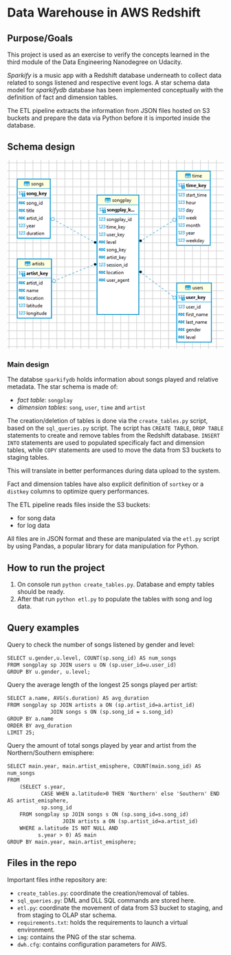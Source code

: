 # Data Warehouse in AWS Redshift

## Purpose/Goals

This project is used as an exercise to verify the concepts learned in the third module of the Data Engineering Nanodegree on Udacity.

*Sparkify* is a music app with a Redshift database underneath to collect data related to songs listened and respective event logs.
A star schema data model for *sparkifydb* database has been implemented conceptually with the definition of fact and dimension tables.

The ETL pipeline extracts the information from JSON files hosted on S3 buckets and prepare the data via Python before it is imported inside the
database.

## Schema design

![image info](./imgs/star_schema_dwh.png)

### Main design

The databse `sparkifydb` holds information about songs played and relative metadata. The star schema is made of:

 - *fact table*: `songplay`
 - *dimension tables*: `song`, `user`, `time` and `artist`
 
The creation/deletion of tables is done via the `create_tables.py` script, based on the `sql_queries.py` script.
The script has `CREATE TABLE`, `DROP TABLE` statements to create and remove tables from the Redshift database.
`INSERT INTO` statements are used to populated specificaly fact and dimension tables, while `COPY` statements are used to move the data from S3 buckets to staging tables.

This will translate in better performances during data upload to the system.

Fact and dimension tables have also explicit definition of `sortkey` or a `distkey` columns to optimize query performances.

The ETL pipeline reads files inside the S3 buckets:
 - for song data
 - for log data

All files are in JSON format and these are manipulated via the `etl.py` script by using Pandas, a popular library for data manipulation for Python.

## How to run the project

1. On console run `python create_tables.py`. Database and empty tables should be ready.
2. After that run `python etl.py` to populate the tables with song and log data.

## Query examples

Query to check the number of songs listened by gender and level:

```
SELECT u.gender,u.level, COUNT(sp.song_id) AS num_songs
FROM songplay sp JOIN users u ON (sp.user_id=u.user_id)
GROUP BY u.gender, u.level;
```

Query the average length of the longest 25 songs played per artist:

```
SELECT a.name, AVG(s.duration) AS avg_duration
FROM songplay sp JOIN artists a ON (sp.artist_id=a.artist_id)
              JOIN songs s ON (sp.song_id = s.song_id)
GROUP BY a.name
ORDER BY avg_duration
LIMIT 25;
```

Query the amount of total songs played by year and artist from the Northern/Southern emisphere:

```
SELECT main.year, main.artist_emisphere, COUNT(main.song_id) AS num_songs
FROM
    (SELECT s.year, 
           CASE WHEN a.latitude>0 THEN 'Northern' else 'Southern' END AS artist_emisphere,
           sp.song_id
    FROM songplay sp JOIN songs s ON (sp.song_id=s.song_id)
                  JOIN artists a ON (sp.artist_id=a.artist_id)
    WHERE a.latitude IS NOT NULL AND
          s.year > 0) AS main
GROUP BY main.year, main.artist_emisphere;
```
 
 
## Files in the repo

Important files inthe repository are:

- `create_tables.py`: coordinate the creation/removal of tables.
- `sql_queries.py`: DML and DLL SQL commands are stored here.
- `etl.py`: coordinate the movement of data from S3 bucket to staging, and from staging to OLAP star schema.
- `requirements.txt`: holds the requirements to launch a virtual environment.
- `img`: contains the PNG of the star schema.
- `dwh.cfg`: contains configuration parameters for AWS.
